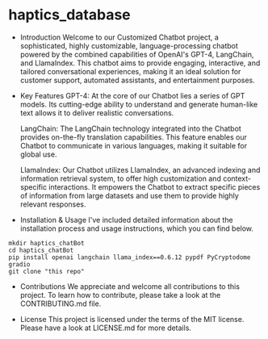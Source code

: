 # haptics_database
- Introduction
  Welcome to our Customized Chatbot project, a sophisticated, highly customizable, language-processing chatbot powered by the combined capabilities of OpenAI's GPT-4, LangChain, and LlamaIndex. This chatbot aims to provide engaging, interactive, and tailored conversational experiences, making it an ideal solution for customer support, automated assistants, and entertainment purposes.

- Key Features
  GPT-4: At the core of our Chatbot lies a series of GPT models. Its cutting-edge ability to understand and generate human-like text allows it to deliver realistic conversations.

  LangChain: The LangChain technology integrated into the Chatbot provides on-the-fly translation capabilities. This feature enables our Chatbot to communicate in various languages, making it suitable for global use.

  LlamaIndex: Our Chatbot utilizes LlamaIndex, an advanced indexing and information retrieval system, to offer high customization and context-specific interactions. It empowers the Chatbot to extract specific pieces of information from   large datasets and use them to provide highly relevant responses.

- Installation & Usage
I've included detailed information about the installation process and usage instructions, which you can find below.

```shell
mkdir haptics_chatBot
cd haptics_chatBot
pip install openai langchain llama_index==0.6.12 pypdf PyCryptodome gradio
git clone "this repo"
```

- Contributions
We appreciate and welcome all contributions to this project. To learn how to contribute, please take a look at the CONTRIBUTING.md file.

- License
This project is licensed under the terms of the MIT license. Please have a look at LICENSE.md for more details.

